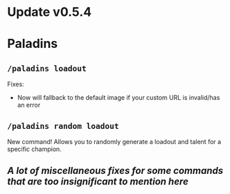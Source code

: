 # Update v0.5.4
# Paladins
## `/paladins loadout`
Fixes:
- Now will fallback to the default image if your custom URL is invalid/has an error

## `/paladins random loadout`
New command!
Allows you to randomly generate a loadout and talent for a specific champion.

## *A lot of miscellaneous fixes for some commands that are too insignificant to mention here*

